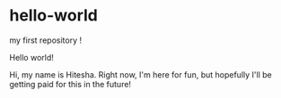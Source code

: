 # hello-world
my first repository !

Hello world!

Hi, my name is Hitesha. Right now, I'm here for fun, but hopefully I'll be getting paid for this in the future!
